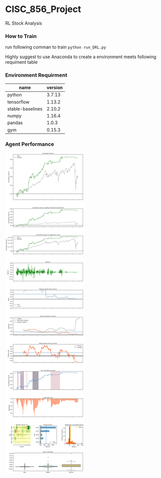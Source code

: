 # CISC_856_Project
RL Stock Analysis

### How to Train

run following comman to train 
`python run_DRL.py`

Highly suggest to use Anaconda to create a environment meets following requiment table

### Environment Requirment

| name | version |
| ----------- | ----------- |
| python | 3.7.13 |
| tensorflow | 1.13.2 |
| stable-baselines | 2.10.2 |
|numpy|1.16.4|
|pandas|1.0.3|
|gym|0.15.3|

### Agent Performance

![alt text](https://github.com/Haoran-Qi/CISC_856_Project/blob/main/figures/output.png)
